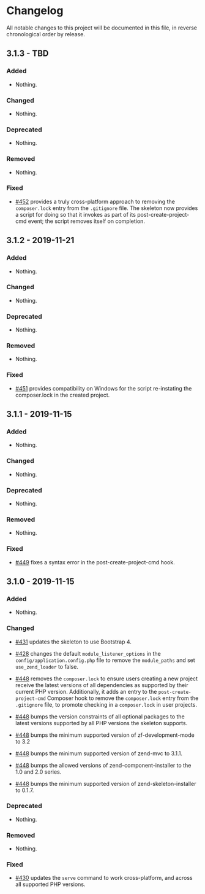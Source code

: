 # Changelog

All notable changes to this project will be documented in this file, in reverse chronological order by release.

## 3.1.3 - TBD

### Added

- Nothing.

### Changed

- Nothing.

### Deprecated

- Nothing.

### Removed

- Nothing.

### Fixed

- [#452](https://github.com/zendframework/ZendSkeletonApplication/pull/452) provides a truly cross-platform approach to removing the `composer.lock` entry from the `.gitignore` file. The skeleton now provides a script for doing so that it invokes as part of its post-create-project-cmd event; the script removes itself on completion.

## 3.1.2 - 2019-11-21

### Added

- Nothing.

### Changed

- Nothing.

### Deprecated

- Nothing.

### Removed

- Nothing.

### Fixed

- [#451](https://github.com/zendframework/ZendSkeletonApplication/pull/451) provides compatibility on Windows for the script re-instating the composer.lock in the created project.

## 3.1.1 - 2019-11-15

### Added

- Nothing.

### Changed

- Nothing.

### Deprecated

- Nothing.

### Removed

- Nothing.

### Fixed

- [#449](https://github.com/zendframework/ZendSkeletonApplication/pull/449) fixes a syntax error in the post-create-project-cmd hook.

## 3.1.0 - 2019-11-15

### Added

- Nothing.

### Changed

- [#431](https://github.com/zendframework/ZendSkeletonApplication/pull/431) updates the skeleton to use Bootstrap 4.

- [#428](https://github.com/zendframework/ZendSkeletonApplication/pull/428) changes the default `module_listener_options` in the `config/application.config.php` file to remove the `module_paths` and set `use_zend_loader` to false.

- [#448](https://github.com/zendframework/ZendSkeletonApplication/pull/448) removes the `composer.lock` to ensure users creating a new project receive the latest versions of all dependencies as supported by their current PHP version.  Additionally, it adds an entry to the `post-create-project-cmd` Composer hook to remove the `composer.lock` entry from the `.gitignore` file, to promote checking in a `composer.lock` in user projects.

- [#448](https://github.com/zendframework/ZendSkeletonApplication/pull/448) bumps the version constraints of all optional packages to the latest versions supported by all PHP versions the skeleton supports.

- [#448](https://github.com/zendframework/ZendSkeletonApplication/pull/448) bumps the minimum supported version of zf-development-mode to 3.2

- [#448](https://github.com/zendframework/ZendSkeletonApplication/pull/448) bumps the minimum supported version of zend-mvc to 3.1.1.

- [#448](https://github.com/zendframework/ZendSkeletonApplication/pull/448) bumps the allowed versions of zend-component-installer to the 1.0 and 2.0 series.

- [#448](https://github.com/zendframework/ZendSkeletonApplication/pull/448) bumps the minimum supported version of zend-skeleton-installer to 0.1.7.

### Deprecated

- Nothing.

### Removed

- Nothing.

### Fixed

- [#430](https://github.com/zendframework/ZendSkeletonApplication/pull/430) updates the `serve` command to work cross-platform, and across all supported PHP versions.
